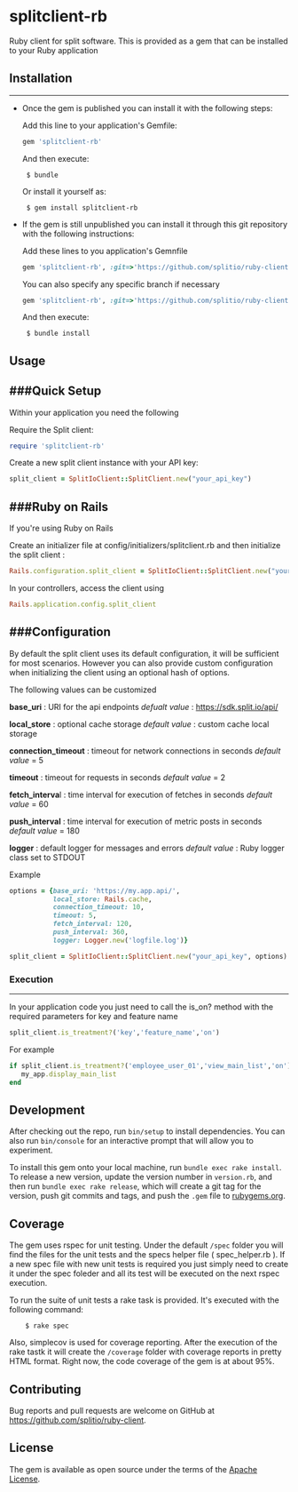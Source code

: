 # splitclient-rb

Ruby client for split software. This is provided as a gem that can be installed to your Ruby application

## Installation
----------

 - Once the gem is published you can install it with the following steps:

	Add this line to your application's Gemfile:

	```ruby
	gem 'splitclient-rb'
	```

	And then execute:

	    $ bundle

	Or install it yourself as:

	    $ gem install splitclient-rb

 - If the gem is still unpublished you can install it through this git repository with the following instructions:

	Add these lines to you application's Gemnfile
	```ruby
	gem 'splitclient-rb', :git=>'https://github.com/splitio/ruby-client.git',
	```
	You can also specify any specific branch if necessary
	```ruby
	gem 'splitclient-rb', :git=>'https://github.com/splitio/ruby-client.git', :branch=>'development'
	```
	And then execute:

	    $ bundle install

## Usage
###Quick Setup
------
Within your application you need the following

Require the Split client:
```ruby
require 'splitclient-rb'
```

Create a new split client instance with your API key:
```ruby
split_client = SplitIoClient::SplitClient.new("your_api_key")
```
###Ruby on Rails
----
If you're using Ruby on Rails

Create an initializer file at config/initializers/splitclient.rb and then initialize the split client :
```ruby
Rails.configuration.split_client = SplitIoClient::SplitClient.new("your_api_key")
```
In your controllers, access the client using

```ruby
Rails.application.config.split_client
```

###Configuration
---
By default the split client uses its default configuration, it will be sufficient for most scenarios. However you can also provide custom configuration when initializing the client using an optional hash of options.

The following values can be customized

**base_uri** :  URI for the api endpoints
*defualt value* :  https://sdk.split.io/api/

**local_store** : optional cache storage
*default value* : custom cache local storage

**connection_timeout** :  timeout for network connections in seconds
*default value* =   5

**timeout** : timeout for requests in seconds
*default value* = 2

**fetch_interva**l : time interval for execution of fetches in seconds
*default value* = 60

**push_interval** : time interval for execution of metric posts in seconds
*default value* = 180

**logger** : default logger for messages and errors
*default value* : Ruby logger class set to STDOUT

Example
```ruby
options = {base_uri: 'https://my.app.api/',
           local_store: Rails.cache,
           connection_timeout: 10,
           timeout: 5,
           fetch_interval: 120,
           push_interval: 360,
           logger: Logger.new('logfile.log')}

split_client = SplitIoClient::SplitClient.new("your_api_key", options)
```
### Execution
---
In your application code you just need to call the is_on? method with the required parameters for key and feature name
```ruby
split_client.is_treatment?('key','feature_name','on')
```

For example
```ruby
if split_client.is_treatment?('employee_user_01','view_main_list','on')
   my_app.display_main_list
end
```

## Development

After checking out the repo, run `bin/setup` to install dependencies. You can also run `bin/console` for an interactive prompt that will allow you to experiment.

To install this gem onto your local machine, run `bundle exec rake install`. To release a new version, update the version number in `version.rb`, and then run `bundle exec rake release`, which will create a git tag for the version, push git commits and tags, and push the `.gem` file to [rubygems.org](https://rubygems.org).

## Coverage

The gem uses rspec for unit testing. Under the default `/spec` folder you will find the files for the unit tests and the specs helper file ( spec_helper.rb ). If a new spec file with new unit tests is required you just simply need to create it under the spec foleder and all its test will be executed on the next rspec execution.

To run the suite of unit tests a rake task is provided. It's executed with the following command:

	    $ rake spec

Also, simplecov is used for coverage reporting. After the execution of the rake tastk it will create the `/coverage` folder with coverage reports in pretty HTML format.
Right now, the code coverage of the gem is at about 95%.


## Contributing

Bug reports and pull requests are welcome on GitHub at https://github.com/splitio/ruby-client.


## License

The gem is available as open source under the terms of the [Apache License](http://www.apache.org/licenses/).
